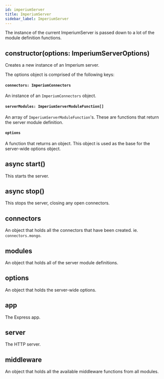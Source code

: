 ```yaml
---
id: imperiumServer
title: ImperiumServer
sidebar_label: ImperiumServer
---
```


The instance of the current ImperiumServer is passed down to a lot of the module definition functions.

## constructor(options: ImperiumServerOptions)
Creates a new instance of an Imperium server.

The options object is comprised of the following keys:

#### `connectors: ImperiumConnectors`
An instance of an `ImperiumConnectors` object.

#### `serverModules: ImperiumServerModuleFunction[]`
An array of `ImperiumServerModuleFunction`'s. These are functions that return the server module definition.

#### `options`
A function that returns an object. This object is used as the base for the server-wide options object.

## async start()
This starts the server.

## async stop()
This stops the server, closing any open connectors.

## connectors
An object that holds all the connectors that have been created. ie. `connectors.mongo`.

## modules
An object that holds all of the server module definitions.

## options
An object that holds the server-wide options.

## app
The Express app.

## server
The HTTP server.

## middleware
An object that holds all the available middleware functions from all modules.
